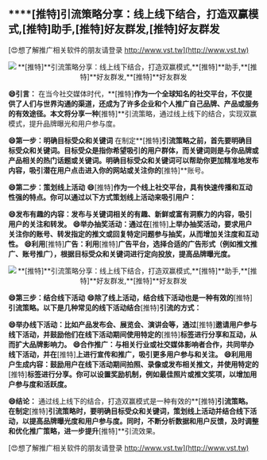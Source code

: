 ## ****[推特]**引流策略分享：线上线下结合，打造双赢模式,**[推特]**助手,**[推特]**好友群发,**[推特]**好友群发**

[😍想了解推广相关软件的朋友请登录 http://www.vst.tw](http://www.vst.tw)

 <center><img src="https://vst.tw/MP4/tuiguang/png/1.png" alt="**[推特]**引流策略分享：线上线下结合，打造双赢模式,**[推特]**助手,**[推特]**好友群发,**[推特]**好友群发"></center>

**😄引言：**
在当今社交媒体时代，**[推特]**作为一个全球知名的社交平台，不仅提供了人们与世界沟通的渠道，还成为了许多企业和个人推广自己品牌、产品或服务的有效途径。本文将分享一种**[推特]**引流策略，通过线上线下的结合，实现双赢模式，提升品牌曝光和用户参与度。

**😄第一步：明确目标受众和关键词**
在制定**[推特]**引流策略之前，首先要明确目标受众和关键词。目标受众是指你希望吸引的用户群体，而关键词则是与你品牌或产品相关的热门话题或关键词。明确目标受众和关键词可以帮助你更加精准地发布内容，吸引潜在用户点击进入你的网站或关注你的**[推特]**账号。

**😄第二步：策划线上活动**
**😄**[推特]**作为一个线上社交平台，具有快速传播和互动性强的特点。你可以通过以下方式策划线上活动来吸引用户：**

**😄发布有趣的内容：发布与关键词相关的有趣、新鲜或富有洞察力的内容，吸引用户的关注和转发。**
**😄举办抽奖活动：通过在**[推特]**上举办抽奖活动，要求用户关注你的账号、转发指定的推文或回复特定问题参与抽奖，从而增加关注度和互动性。**
**😄利用**[推特]**广告：利用**[推特]**广告平台，选择合适的广告形式（例如推文推广、账号推广），根据目标受众和关键词进行定向投放，提高品牌曝光度。**

 <center><img src="https://vst.tw/MP4/tuiguang/png/2.png" alt="**[推特]**引流策略分享：线上线下结合，打造双赢模式,**[推特]**助手,**[推特]**好友群发,**[推特]**好友群发"></center>

**😄第三步：结合线下活动**
**😄除了线上活动，结合线下活动也是一种有效的**[推特]**引流策略。以下是几种常见的线下活动结合**[推特]**引流的方式：**

**😄举办线下活动：比如产品发布会、展览会、演讲会等，通过**[推特]**邀请用户参与线下活动，并鼓励他们在线下活动期间使用特定的**[推特]**标签进行分享和互动，从而扩大品牌影响力。**
**😄合作推广：与相关行业或社交媒体影响者合作，共同举办线下活动，并在**[推特]**上进行宣传和推广，吸引更多用户参与和关注。**
**😄利用用户生成内容：鼓励用户在线下活动期间拍照、录像或发布相关推文，并使用特定的**[推特]**标签进行分享。你可以设置奖励机制，例如最佳照片或推文奖项，以增加用户参与度和活跃度。**

**😄结论：**
通过线上线下的结合，打造双赢模式是一种有效的**[推特]**引流策略。在制定**[推特]**引流策略时，要明确目标受众和关键词，策划线上活动并结合线下活动，以提高品牌曝光度和用户参与度。同时，不断分析数据和用户反馈，及时调整和优化推广策略，进一步提升**[推特]**引流效果。

[😍想了解推广相关软件的朋友请登录 http://www.vst.tw](http://www.vst.tw)



